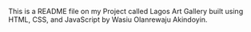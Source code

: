 This is a README file on my Project called Lagos Art Gallery built using HTML, CSS, and JavaScript by Wasiu Olanrewaju Akindoyin.